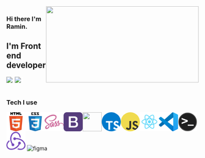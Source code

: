 <img src="https://media.giphy.com/media/y982yn8Y7m0FwHQSZz/giphy.gif" align="right" width="400" height="200">

### Hi there I'm Ramin. 

## I'm Front end developer


[<img  width="22" align="left" style="background-color:white" src="https://unpkg.com/simple-icons@v7/icons/linkedin.svg" />][linkedin]
[<img  width="22" align="left" style="background-color:white" src="https://unpkg.com/simple-icons@v7/icons/github.svg" />][github]

<br/>
<br/>

### Tech I use

<img src="https://raw.githubusercontent.com/github/explore/80688e429a7d4ef2fca1e82350fe8e3517d3494d/topics/html/html.png" align="left" width="50" height="50">
<img src="https://raw.githubusercontent.com/github/explore/80688e429a7d4ef2fca1e82350fe8e3517d3494d/topics/css/css.png" align="left" width="50" height="50">
<img src="https://raw.githubusercontent.com/github/explore/80688e429a7d4ef2fca1e82350fe8e3517d3494d/topics/sass/sass.png" align="left" width="50" height="50">
<img src="https://raw.githubusercontent.com/github/explore/80688e429a7d4ef2fca1e82350fe8e3517d3494d/topics/bootstrap/bootstrap.png" align="left" width="50" height="50">
<img src="https://progsoft.net/images/tailwind-css-icon-70187f0341bd945dc65ad050a9a1b8f4fd79b1cf.png" align="left" width="50" height="50">
<img src="https://raw.githubusercontent.com/github/explore/80688e429a7d4ef2fca1e82350fe8e3517d3494d/topics/typescript/typescript.png" align="left" style="border-radius:50%" width="50" height="50">
<img src="https://raw.githubusercontent.com/github/explore/80688e429a7d4ef2fca1e82350fe8e3517d3494d/topics/javascript/javascript.png" align="left" style="border-radius:50%" width="50" height="50">
<img src="https://raw.githubusercontent.com/github/explore/80688e429a7d4ef2fca1e82350fe8e3517d3494d/topics/react/react.png" align="left" width="50" height="50">
<img align="left" alt="Visual Studio Code" height="50" width="50px" src="https://raw.githubusercontent.com/github/explore/80688e429a7d4ef2fca1e82350fe8e3517d3494d/topics/visual-studio-code/visual-studio-code.png" /> 
<img align="left" alt="Terminal" color:"white" height="50" width="50px" src="https://raw.githubusercontent.com/github/explore/80688e429a7d4ef2fca1e82350fe8e3517d3494d/topics/terminal/terminal.png" />
 <img src="https://raw.githubusercontent.com/devicons/devicon/master/icons/redux/redux-original.svg" alt="redux" width="50" height="50"/> 
<img src="https://www.vectorlogo.zone/logos/figma/figma-icon.svg" alt="figma" width="40" height="40"/>









 
<br/>
<br/>
<br/>
<br/>

[linkedin]:https://www.linkedin.com/in/raminisrafilli/
[github]:https://github.com/IsrafilliRamin
